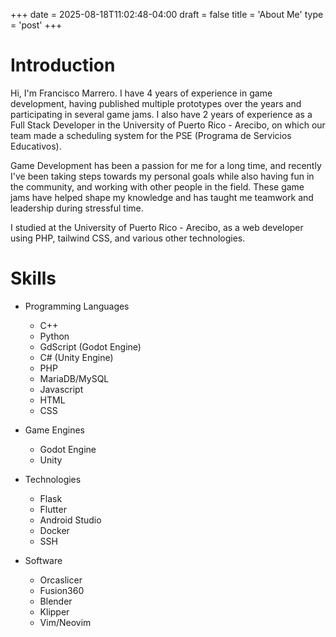 +++
date = 2025-08-18T11:02:48-04:00
draft = false
title = 'About Me'
type = 'post'
+++

# Introduction
Hi, I'm Francisco Marrero. I have 4 years of experience in game development, having published multiple prototypes over the years and participating in several game jams. I also have 2 years of experience as a Full Stack Developer in the University of Puerto Rico - Arecibo, on which our team made a scheduling system for the PSE (Programa de Servicios Educativos).

Game Development has been a passion for me for a long time, and recently I've been taking steps towards my personal goals while also having fun in the community, and working with other people in the field. These game jams have helped shape my knowledge and has taught me teamwork and leadership during stressful time.

I studied at the University of Puerto Rico - Arecibo, as a web developer using PHP, tailwind CSS, and various other technologies.

# Skills
- Programming Languages
    - C++
    - Python
    - GdScript (Godot Engine)
    - C# (Unity Engine)
    - PHP
    - MariaDB/MySQL
    - Javascript
    - HTML
    - CSS

- Game Engines
    - Godot Engine
    - Unity

- Technologies
    - Flask
    - Flutter
    - Android Studio
    - Docker
    - SSH

- Software
    - Orcaslicer
    - Fusion360
    - Blender
    - Klipper
    - Vim/Neovim
